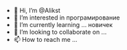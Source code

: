 - 👋 Hi, I’m @Alikst
- 👀 I’m interested in 
програмирование
- 🌱 I’m currently learning ...
новичек
- 💞️ I’m looking to collaborate on ...
- 📫 How to reach me ...

<!---
Alikst/Alikst is a ✨ special ✨ repository because its `README.md` (this file) appears on your GitHub profile.
You can click the Preview link to take a look at your changes.
--->
